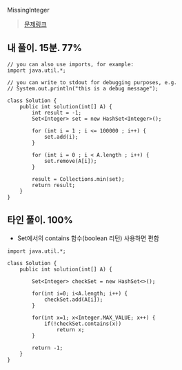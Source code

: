 MissingInteger

> [문제링크](https://app.codility.com/programmers/lessons/4-counting_elements/missing_integer/)


## 내 풀이. 15분. 77%

```
// you can also use imports, for example:
import java.util.*;

// you can write to stdout for debugging purposes, e.g.
// System.out.println("this is a debug message");

class Solution {
    public int solution(int[] A) {
		int result = -1;
		Set<Integer> set = new HashSet<Integer>();
		
		for (int i = 1 ; i <= 100000 ; i++) {
			set.add(i);
		}
		
		for (int i = 0 ; i < A.length ; i++) {
			set.remove(A[i]);
		}
		
		result = Collections.min(set);		
		return result;
    }
}
```


## 타인 풀이. 100%
- Set에서의 contains 함수(boolean 리턴) 사용하면 편함
```
import java.util.*;

class Solution {
    public int solution(int[] A) {
        
        Set<Integer> checkSet = new HashSet<>();
        
        for(int i=0; i<A.length; i++) {
            checkSet.add(A[i]);
        }
        
        for(int x=1; x<Integer.MAX_VALUE; x++) {
            if(!checkSet.contains(x))
                return x;
        }
        
        return -1;
    }
}
```